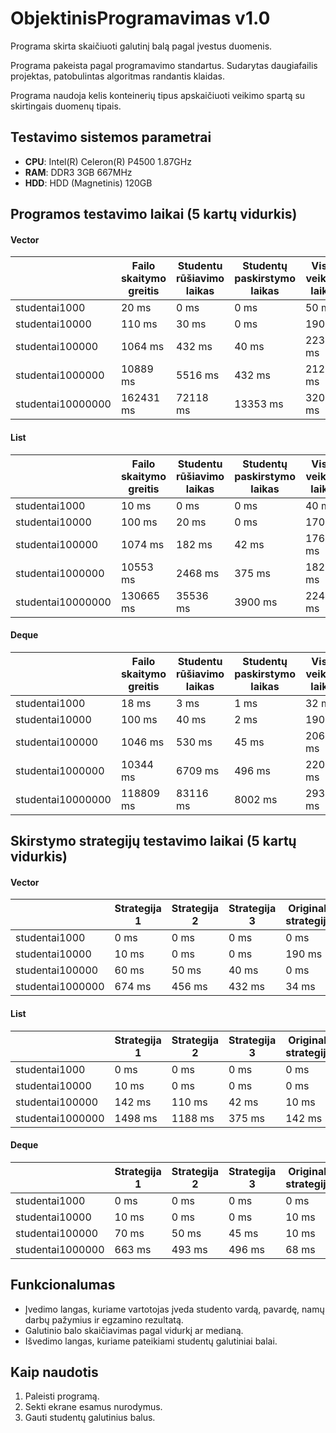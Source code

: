 ﻿# ObjektinisProgramavimas v1.0

Programa skirta skaičiuoti galutinį balą pagal įvestus duomenis.

Programa pakeista pagal programavimo standartus. Sudarytas daugiafailis projektas, patobulintas algoritmas randantis klaidas.

Programa naudoja kelis konteinerių tipus apskaičiuoti veikimo spartą su skirtingais duomenų tipais.

## Testavimo sistemos parametrai

- **CPU**: Intel(R) Celeron(R) P4500 1.87GHz 
- **RAM**: DDR3 3GB 667MHz
- **HDD**: HDD (Magnetinis) 120GB

## Programos testavimo laikai (5 kartų vidurkis)

#### Vector
|  |Failo skaitymo greitis| Studentu rūšiavimo laikas | Studentų paskirstymo laikas | Visas veikimo laikas |
| :--- | ---- | ---- | ---- | ---- |
| studentai1000 | 20 ms | 0 ms | 0 ms | 50 ms |
| studentai10000 | 110 ms | 30 ms | 0 ms | 190 ms |
| studentai100000 | 1064 ms | 432 ms | 40 ms | 2236 ms |
| studentai1000000 | 10889 ms | 5516 ms | 432 ms | 21202 ms |
| studentai10000000 | 162431 ms | 72118 ms | 13353 ms | 320132 ms |

#### List
|  |Failo skaitymo greitis| Studentu rūšiavimo laikas | Studentų paskirstymo laikas | Visas veikimo laikas |
| :--- | ---- | ---- | ---- | ---- |
| studentai1000 | 10 ms | 0 ms | 0 ms | 40 ms |
| studentai10000 | 100 ms | 20 ms | 0 ms | 170 ms |
| studentai100000 | 1074 ms | 182 ms | 42 ms | 1769 ms |
| studentai1000000 | 10553 ms | 2468 ms | 375 ms | 18227 ms |
| studentai10000000 | 130665 ms | 35536 ms | 3900 ms | 224437 ms |

#### Deque
|  |Failo skaitymo greitis| Studentu rūšiavimo laikas | Studentų paskirstymo laikas | Visas veikimo laikas |
| :--- | ---- | ---- | ---- | ---- |
| studentai1000 | 18 ms | 3 ms | 1 ms | 32 ms |
| studentai10000 | 100 ms | 40 ms | 2 ms | 190 ms |
| studentai100000 | 1046 ms | 530 ms | 45 ms | 2062 ms |
| studentai1000000 | 10344 ms | 6709 ms | 496 ms | 22012 ms |
| studentai10000000 | 118809 ms | 83116 ms | 8002 ms | 293108 ms |

## Skirstymo strategijų testavimo laikai (5 kartų vidurkis)

#### Vector
|  | Strategija 1 | Strategija 2 | Strategija 3 | Originali strategija |
| :--- | ---- | ---- | ---- | ---- |
| studentai1000 | 0 ms | 0 ms | 0 ms | 0 ms |
| studentai10000 | 10 ms | 0 ms | 0 ms | 190 ms |
| studentai100000 | 60 ms | 50 ms | 40 ms | 0 ms |
| studentai1000000 | 674 ms | 456 ms | 432 ms | 34 ms |

#### List
|  | Strategija 1 | Strategija 2 | Strategija 3 | Originali strategija |
| :--- | ---- | ---- | ---- | ---- |
| studentai1000 | 0 ms | 0 ms | 0 ms | 0 ms |
| studentai10000 | 10 ms | 0 ms | 0 ms | 0 ms |
| studentai100000 | 142 ms | 110 ms | 42 ms | 10 ms |
| studentai1000000 | 1498 ms | 1188 ms | 375 ms | 142 ms |

#### Deque
|  | Strategija 1 | Strategija 2 | Strategija 3 | Originali strategija |
| :--- | ---- | ---- | ---- | ---- |
| studentai1000 | 0 ms | 0 ms | 0 ms | 0 ms |
| studentai10000 | 10 ms | 0 ms | 0 ms | 10 ms |
| studentai100000 | 70 ms | 50 ms | 45 ms | 10 ms |
| studentai1000000 | 663 ms | 493 ms | 496 ms | 68 ms |

## Funkcionalumas

- Įvedimo langas, kuriame vartotojas įveda studento vardą, pavardę, namų darbų pažymius ir egzamino rezultatą.
- Galutinio balo skaičiavimas pagal vidurkį ar medianą.
- Išvedimo langas, kuriame pateikiami studentų galutiniai balai.

## Kaip naudotis

1. Paleisti programą.
2. Sekti ekrane esamus nurodymus.
3. Gauti studentų galutinius balus.
